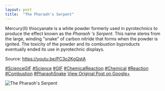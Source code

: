 ```yaml
---
layout: post
title:  "The Pharaoh's Serpent"
---
```


Mercury(II) thiocyanate is a white powder formerly used in pyrotechnics to produce the effect known as the _Pharaoh 's Serpent_. This name stems from the large, winding "snake" of carbon nitride that forms when the powder is ignited. The toxicity of the powder and its combustion byproducts eventually ended its use in pyrotechnic displays.   
  
Source: <https://youtu.be/PC3o2KgQstA>  
  
[#ScienceGIF](https://plus.google.com/s/%23ScienceGIF/posts) [#Science](https://plus.google.com/s/%23Science/posts) [#GIF](https://plus.google.com/s/%23GIF/posts) [#ChemicalReaction](https://plus.google.com/s/%23ChemicalReaction/posts) [#Chemical](https://plus.google.com/s/%23Chemical/posts) [#Reaction](https://plus.google.com/s/%23Reaction/posts) [#Combustion](https://plus.google.com/s/%23Combustion/posts) [#PharaohSnake](https://plus.google.com/s/%23PharaohSnake/posts)
[View Original Post on Google+](https://plus.google.com/+ColinSullender/posts/Cg6Kee9FJYn)

![The Pharaoh's Serpent](/assets/img/2015-06-04-The-Pharaohs-Serpent.gif)
